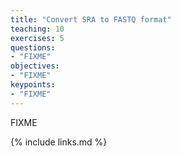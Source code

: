 ```yaml
---
title: "Convert SRA to FASTQ format"
teaching: 10
exercises: 5
questions:
- "FIXME"
objectives:
- "FIXME"
keypoints:
- "FIXME"
---
```

FIXME

{% include links.md %}
